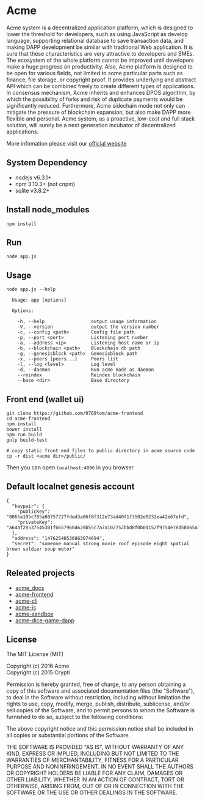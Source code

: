 # Acme

Acme system is a decentralized application platform, which is designed to lower the threshold for developers, such as using JavaScript as develop language, supporting relational database to save transaction data, and making DAPP development be similar with traditional Web application. It is sure that these characteristics are very attractive to developers and SMEs. The ecosystem of the whole platform cannot be improved until developers make a huge progress on productivity. Also, Acme platform is designed to be open for various fields, not limited to some particular parts such as finance, file storage, or copyright proof. It provides underlying and abstract API which can be combined freely to create different types of applications. In consensus mechanism, Acme inherits and enhances DPOS algorithm, by which the possibility of forks and risk of duplicate payments would be significantly reduced. Furthermore, Acme sidechain mode not only can mitigate the pressure of blockchain expansion, but also make DAPP more flexible and personal. Acme system, as a proactive, low-cost and full stack solution, will surely be a next generation incubator of decentralized applications.

More infomation please visit our [official website](https://www.acme.so)

## System Dependency

- nodejs v6.3.1+
- npm 3.10.3+ (not cnpm)
- sqlite v3.8.2+

## Install node_modules

```
npm install
```

## Run

```
node app.js
```

## Usage

```
node app.js --help

  Usage: app [options]

  Options:

    -h, --help                 output usage information
    -V, --version              output the version number
    -c, --config <path>        Config file path
    -p, --port <port>          Listening port number
    -a, --address <ip>         Listening host name or ip
    -b, --blockchain <path>    Blockchain db path
    -g, --genesisblock <path>  Genesisblock path
    -x, --peers [peers...]     Peers list
    -l, --log <level>          Log level
    -d, --daemon               Run acme node as daemon
    --reindex                  Reindex blockchain
    --base <dir>               Base directory
```

## Front end (wallet ui)

```
git clone https://github.com/0769tom/acme-frontend
cd acme-frontend
npm install
bower install
npm run build
gulp build-test

# copy static front end files to public directory in acme source code
cp -r dist <acme dir>/public/
```

Then you can open ```localhost:4096``` in you browser

## Default localnet genesis account

```
{
  "keypair": {
    "publicKey": "8065a105c785a08757727fded3a06f8f312e73ad40f1f3502e0232ea42e67efd",
    "privateKey": "a64af28537545301f66579604628b55c7a7a102752bbd8f0b0d152f9754e78d58065a105c785a08757727fded3a06f8f312e73ad40f1f3502e0232ea42e67efd"
  },
  "address": "14762548536863074694",
  "secret": "someone manual strong movie roof episode eight spatial brown soldier soup motor"
}
```

## Releated projects

- [acme_docs](https://github.com/0769tom/acme_docs)
- [acme-frontend](https://github.com/0769tom/acme-frontend)
- [acme-cli](https://github.com/0769tom/acme-cli)
- [acme-js](https://github.com/0769tom/acme-js)
- [acme-sandbox](https://github.com/0769tom/acme-sandbox)
- [acme-dice-game-dapp](https://github.com/0769tom/acme-dice-game-dapp)

## License

The MIT License (MIT)

Copyright (c) 2016 Acme</br>
Copyright (c) 2015 Crypti

Permission is hereby granted, free of charge, to any person obtaining a copy of this software and associated documentation files (the "Software"), to deal in the Software without restriction, including without limitation the rights to use, copy, modify, merge, publish, distribute, sublicense, and/or sell copies of the Software, and to permit persons to whom the Software is furnished to do so, subject to the following conditions:

The above copyright notice and this permission notice shall be included in all copies or substantial portions of the Software.

THE SOFTWARE IS PROVIDED "AS IS", WITHOUT WARRANTY OF ANY KIND, EXPRESS OR IMPLIED, INCLUDING BUT NOT LIMITED TO THE WARRANTIES OF MERCHANTABILITY, FITNESS FOR A PARTICULAR PURPOSE AND NONINFRINGEMENT. IN NO EVENT SHALL THE AUTHORS OR COPYRIGHT HOLDERS BE LIABLE FOR ANY CLAIM, DAMAGES OR OTHER LIABILITY, WHETHER IN AN ACTION OF CONTRACT, TORT OR OTHERWISE, ARISING FROM, OUT OF OR IN CONNECTION WITH THE SOFTWARE OR THE USE OR OTHER DEALINGS IN THE SOFTWARE.